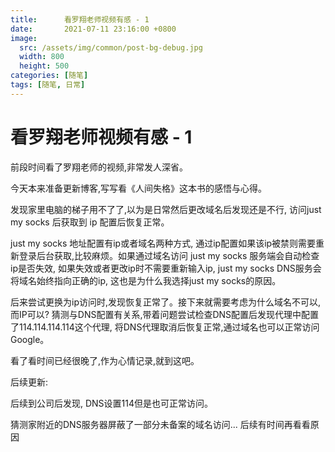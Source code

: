 ```yaml
---
title:      看罗翔老师视频有感 - 1
date:       2021-07-11 23:16:00 +0800
image: 
  src: /assets/img/common/post-bg-debug.jpg
  width: 800
  height: 500
categories: [随笔]
tags: [随笔, 日常]
---
```

# 看罗翔老师视频有感 - 1


前段时间看了罗翔老师的视频,非常发人深省。

今天本来准备更新博客,写写看《人间失格》这本书的感悟与心得。

发现家里电脑的梯子用不了了,以为是日常然后更改域名后发现还是不行, 访问just my socks 后获取到 ip 配置后恢复正常。

just my socks 地址配置有ip或者域名两种方式, 通过ip配置如果该ip被禁则需要重新登录后台获取,比较麻烦。如果通过域名访问 just my socks 服务端会自动检查ip是否失效, 如果失效或者更改ip时不需要重新输入ip, just my socks DNS服务会将域名始终指向正确的ip, 这也是为什么我选择just my socks的原因。

后来尝试更换为ip访问时,发现恢复正常了。接下来就需要考虑为什么域名不可以, 而IP可以?  猜测与DNS配置有关系,带着问题尝试检查DNS配置后发现代理中配置了114.114.114.114这个代理, 将DNS代理取消后恢复正常,通过域名也可以正常访问Google。

看了看时间已经很晚了,作为心情记录,就到这吧。

后续更新:

后续到公司后发现, DNS设置114但是也可正常访问。

猜测家附近的DNS服务器屏蔽了一部分未备案的域名访问... 后续有时间再看看原因
